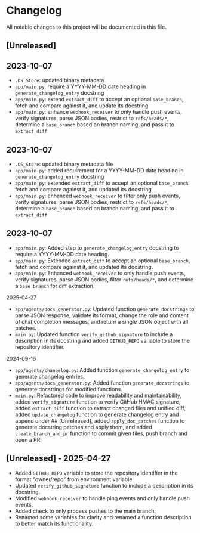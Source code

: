 # Changelog

All notable changes to this project will be documented in this file.

## [Unreleased]
## 2023-10-07
- `.DS_Store`: updated binary metadata  
- `app/main.py`: require a YYYY-MM-DD date heading in `generate_changelog_entry` docstring  
- `app/main.py`: extend `extract_diff` to accept an optional `base_branch`, fetch and compare against it, and update its docstring  
- `app/main.py`: enhance `webhook_receiver` to only handle push events, verify signatures, parse JSON bodies, restrict to `refs/heads/*`, determine a `base_branch` based on branch naming, and pass it to `extract_diff`

## 2023-10-07
- `.DS_Store`: updated binary metadata file  
- `app/main.py`: added requirement for a YYYY-MM-DD date heading in `generate_changelog_entry` docstring  
- `app/main.py`: extended `extract_diff` to accept an optional `base_branch`, fetch and compare against it, and updated its docstring  
- `app/main.py`: enhanced `webhook_receiver` to filter only push events, verify signatures, parse JSON bodies, restrict to `refs/heads/*`, determine a `base_branch` based on branch naming, and pass it to `extract_diff`

## 2023-10-07
- `app/main.py`: Added step to `generate_changelog_entry` docstring to require a YYYY-MM-DD date heading.  
- `app/main.py`: Extended `extract_diff` to accept an optional `base_branch`, fetch and compare against it, and updated its docstring.  
- `app/main.py`: Enhanced `webhook_receiver` to only handle push events, verify signatures, parse JSON bodies, filter `refs/heads/*`, and determine a `base_branch` for diff extraction.

2025-04-27
* `app/agents/docs_generator.py`: Updated function `generate_docstrings` to parse JSON response, validate its format, change the role and content of chat completion messages, and return a single JSON object with all patches.
* `main.py`: Updated function `verify_github_signature` to include a description in its docstring and added `GITHUB_REPO` variable to store the repository identifier.

2024-09-16
* `app/agents/changelog.py`: Added function `generate_changelog_entry` to generate changelog entries.
* `app/agents/docs_generator.py`: Added function `generate_docstrings` to generate docstrings for modified functions.
* `main.py`: Refactored code to improve readability and maintainability, added `verify_signature` function to verify GitHub HMAC signature, added `extract_diff` function to extract changed files and unified diff, added `update_changelog` function to generate changelog entry and append under ## [Unreleased], added `apply_doc_patches` function to generate docstring patches and apply them, and added `create_branch_and_pr` function to commit given files, push branch and open a PR.

## [Unreleased] - 2025-04-27
- Added `GITHUB_REPO` variable to store the repository identifier in the format "owner/repo" from environment variable.
- Updated `verify_github_signature` function to include a description in its docstring.
- Modified `webhook_receiver` to handle ping events and only handle push events.
- Added check to only process pushes to the main branch.
- Renamed some variables for clarity and renamed a function description to better match its functionality.

